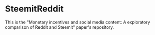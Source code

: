 # SteemitReddit
 This is the "Monetary incentives and social media content: A exploratory comparison of Reddit and Steemit" paper's repository.
